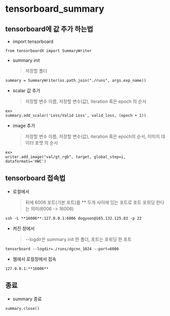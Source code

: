 # tensorboard_summary

## tensorboard에 값 추가 하는법

- import tensorboard

```
from tensorboardX import SummaryWriter
```

- summary init
  > 저장할 폴더

```
summary = SummaryWriter(os.path.join("./runs", args.exp_name))
```

- scalar 값 추가
  > 저장할 변수 이름, 저장할 변수(값), iteration 혹은 epoch 의 순서

```
ex>
summary.add_scalar('Loss/Valid Loss', valid_loss, (epoch + 1))
```

- image 추가
  > 저장할 변수 이름, 저장할 변수(값), iteration 혹은 epoch의 순서, 이미지 데이터 포맷 의 순서

```
ex>
writer.add_image("val/gt_rgb", target, global_step=i, dataformats='HWC')
```

## tensorboard 접속법

- 로컬에서
  > 뒤에 6006 포트(기본 포트)를 \*\* 두개 사이에 있는 포트로 포트 포워딩 한다는 의미(6006 -> 16006)

```
ssh -L **16006**:127.0.0.1:6006 dogyoon@165.132.125.83 -p 22
```

- 켜진 창에서
  > --logdir은 summary init 한 폴더, 포트는 포워딩 한 포트

```
tensorboard --logdir=./runs/dgcnn_1024 --port=6006
```

- 웹에서 로컬창에서 접속

```
127.0.0.1:**16006**
```

## 종료

- summary 종료

```
summary.close()
```

